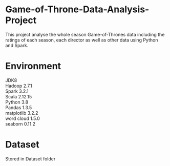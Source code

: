 # Game-of-Throne-Data-Analysis-Project
This project analyse the whole season Game-of-Thrones data including the ratings of each season,  each director as well as other data using Python and Spark.

# Environment
JDK8  
Hadoop 2.7.1  
Spark 3.2.1  
Scala 2.12.15  
Python 3.8  
Pandas 1.3.5  
matplotlib 3.2.2  
word cloud 1.5.0  
seaborn 0.11.2  

# Dataset
Stored in Dataset folder 

